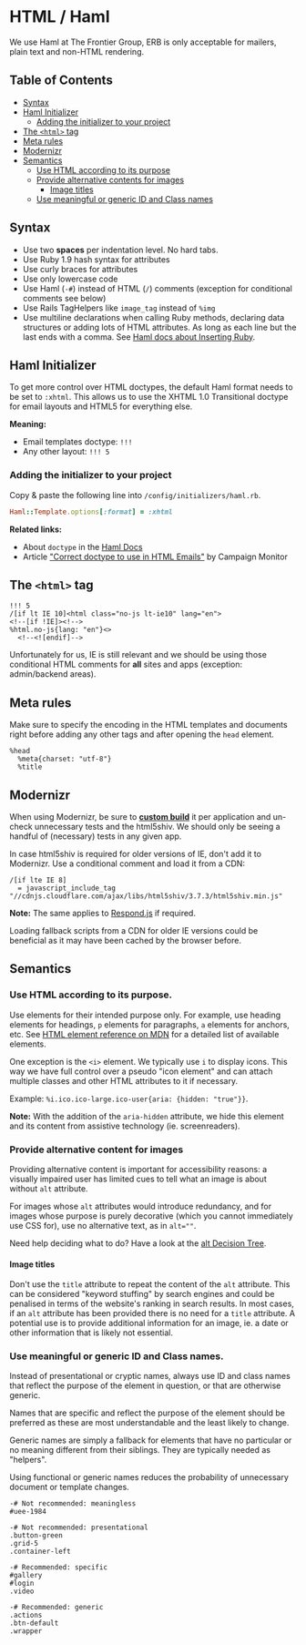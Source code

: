 # HTML / Haml

We use Haml at The Frontier Group, ERB is only acceptable for mailers, plain text and non-HTML rendering.

## Table of Contents

* [Syntax](#syntax)
* [Haml Initializer](#haml-initializer)
  * [Adding the initializer to your project](#adding-the-initializer-to-your-project)
* [The `<html>` tag](#the-html-tag)
* [Meta rules](#meta-rules)
* [Modernizr](#modernizr)
* [Semantics](#semantics)
  * [Use HTML according to its purpose](#use-html-according-to-its-purpose)
  * [Provide alternative contents for images](#provide-alternative-contents-for-images)
    * [Image titles](#image-titles)
  * [Use meaningful or generic ID and Class names](#use-meaningful-or-generic-id-and-class-names)

## Syntax

* Use two **spaces** per indentation level. No hard tabs.
* Use Ruby 1.9 hash syntax for attributes
* Use curly braces for attributes
* Use only lowercase code
* Use Haml (`-#`) instead of HTML (`/`) comments (exception for conditional comments see below)
* Use Rails TagHelpers like `image_tag` instead of `%img`
* Use multiline declarations when calling Ruby methods, declaring data structures or adding lots of HTML attributes. As long as each line but the last ends with a comma. See [Haml docs about Inserting Ruby](http://haml.info/docs/yardoc/file.REFERENCE.html#inserting_ruby_).

## Haml Initializer

To get more control over HTML doctypes, the default Haml format needs to be set to `:xhtml`.
This allows us to use the XHTML 1.0 Transitional doctype for email layouts and HTML5 for everything else.

**Meaning:**
* Email templates doctype: `!!!`
* Any other layout: `!!! 5`

### Adding the initializer to your project

Copy & paste the following line into `/config/initializers/haml.rb`.

```ruby
Haml::Template.options[:format] = :xhtml
```

**Related links:**
* About `doctype` in the [Haml Docs](http://haml.info/docs/yardoc/file.REFERENCE.html#doctype_)
* Article ["Correct doctype to use in HTML Emails"](https://www.campaignmonitor.com/blog/post/3317/correct-doctype-to-use-in-html-email/) by Campaign Monitor

## The `<html>` tag

```haml
!!! 5
/[if lt IE 10]<html class="no-js lt-ie10" lang="en">
<!--[if !IE]><!-->
%html.no-js{lang: "en"}<>
  <!--<![endif]-->
```

Unfortunately for us, IE is still relevant and we should be using those conditional HTML comments for **all** sites and apps (exception: admin/backend areas).

## Meta rules

Make sure to specify the encoding in the HTML templates and documents right before adding any other tags and after opening the `head` element.

```haml
%head
  %meta{charset: "utf-8"}
  %title
```

## Modernizr

When using Modernizr, be sure to [**custom build**](http://modernizr.com/download/) it per application and un-check unnecessary tests and the html5shiv. We should only be seeing a handful of (necessary) tests in any given app.

In case html5shiv is required for older versions of IE, don't add it to Modernizr. Use a conditional comment and load it from a CDN:

```haml
/[if lte IE 8]
  = javascript_include_tag "//cdnjs.cloudflare.com/ajax/libs/html5shiv/3.7.3/html5shiv.min.js"
```

**Note:** The same applies to [Respond.js](https://github.com/scottjehl/Respond) if required.

Loading fallback scripts from a CDN for older IE versions could be beneficial as it may have been cached by the browser before.

## Semantics

### Use HTML according to its purpose.

Use elements for their intended purpose only. For example, use heading elements for headings, `p` elements for paragraphs, `a` elements for anchors, etc. See [HTML element reference on MDN](https://developer.mozilla.org/en/docs/Web/HTML/Element) for a detailed list of available elements.

One exception is the `<i>` element. We typically use `i` to display icons. This way we have full control over a pseudo "icon element" and can attach multiple classes and other HTML attributes to it if necessary.

Example: `%i.ico.ico-large.ico-user{aria: {hidden: "true"}}`.

**Note:** With the addition of the `aria-hidden` attribute, we hide this element and its content from assistive technology (ie. screenreaders).

### Provide alternative content for images

Providing alternative content is important for accessibility reasons: a visually impaired user has limited cues to tell what an image is about without `alt` attribute.

For images whose `alt` attributes would introduce redundancy, and for images whose purpose is purely decorative (which you cannot immediately use CSS for), use no alternative text, as in `alt=""`.

Need help deciding what to do? Have a look at the [alt Decision Tree](https://www.w3.org/WAI/tutorials/images/decision-tree/).

#### Image titles

Don't use the `title` attribute to repeat the content of the `alt` attribute. This can be considered "keyword stuffing" by search engines and could be penalised in terms of the website's ranking in search results.
In most cases, if an `alt` attribute has been provided there is no need for a `title` attribute. A potential use is to provide additional information for an image, ie. a date or other information that is likely not essential.

### Use meaningful or generic ID and Class names.

Instead of presentational or cryptic names, always use ID and class names that reflect the purpose of the element in question, or that are otherwise generic.

Names that are specific and reflect the purpose of the element should be preferred as these are most understandable and the least likely to change.

Generic names are simply a fallback for elements that have no particular or no meaning different from their siblings. They are typically needed as "helpers".

Using functional or generic names reduces the probability of unnecessary document or template changes.

```haml
-# Not recommended: meaningless
#uee-1984

-# Not recommended: presentational
.button-green
.grid-5
.container-left

-# Recommended: specific
#gallery
#login
.video

-# Recommended: generic
.actions
.btn-default
.wrapper
```
